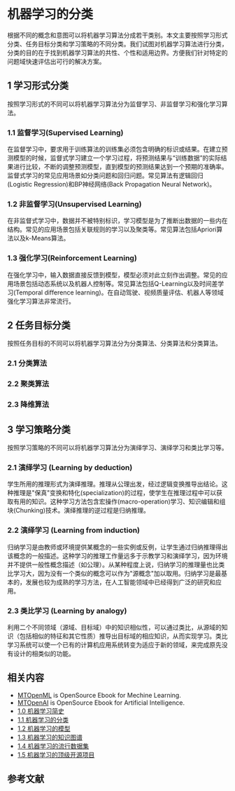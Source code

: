# 机器学习的分类

根据不同的概念和意图可以将机器学习算法分成若干类别。本文主要按照学习形式分类、任务目标分类和学习策略的不同分类。我们试图对机器学习算法进行分类，分类的目的在于找到机器学习算法的共性、个性和适用边界。方便我们针对特定的问题域快速评估出可行的解决方案。

## 1 学习形式分类

按照学习形式的不同可以将机器学习算法分为监督学习、非监督学习和强化学习算法。

### 1.1 监督学习(Supervised Learning)

在监督学习中，要求用于训练算法的训练集必须包含明确的标识或结果。在建立预测模型的时候，监督式学习建立一个学习过程，将预测结果与“训练数据”的实际结果进行比较，不断的调整预测模型，直到模型的预测结果达到一个预期的准确率。监督式学习的常见应用场景如分类问题和回归问题。常见算法有逻辑回归(Logistic Regression)和BP神经网络(Back Propagation Neural Network)。

### 1.2 非监督学习(Unsupervised Learning) 

在非监督式学习中，数据并不被特别标识，学习模型是为了推断出数据的一些内在结构。常见的应用场景包括关联规则的学习以及聚类等。常见算法包括Apriori算法以及k-Means算法。

### 1.3 强化学习(Reinforcement Learning)

在强化学习中，输入数据直接反馈到模型，模型必须对此立刻作出调整。常见的应用场景包括动态系统以及机器人控制等。常见算法包括Q-Learning以及时间差学习(Temporal difference learning)。在自动驾驶、视频质量评估、机器人等领域强化学习算法非常流行。

## 2 任务目标分类

按照任务目标的不同可以将机器学习算法分为分类算法、分类算法和分类算法。

### 2.1 分类算法

### 2.2 聚类算法

### 2.3 降维算法

## 3 学习策略分类

按照学习策略的不同可以将机器学习算法分为演绎学习、演绎学习和类比学习等。

### 2.1 演绎学习 (Learning by deduction)
学生所用的推理形式为演绎推理。推理从公理出发，经过逻辑变换推导出结论。这种推理是"保真"变换和特化(specialization)的过程，使学生在推理过程中可以获取有用的知识。这种学习方法包含宏操作(macro-operation)学习、知识编辑和组块(Chunking)技术。演绎推理的逆过程是归纳推理。

### 2.2 演绎学习 (Learning from induction)
归纳学习是由教师或环境提供某概念的一些实例或反例，让学生通过归纳推理得出该概念的一般描述。这种学习的推理工作量远多于示教学习和演绎学习，因为环境并不提供一般性概念描述（如公理）。从某种程度上说，归纳学习的推理量也比类比学习大，因为没有一个类似的概念可以作为"源概念"加以取用。归纳学习是最基本的，发展也较为成熟的学习方法，在人工智能领域中已经得到广泛的研究和应用。

### 2.3 类比学习 (Learning by analogy)
利用二个不同领域（源域、目标域）中的知识相似性，可以通过类比，从源域的知识（包括相似的特征和其它性质）推导出目标域的相应知识，从而实现学习。类比学习系统可以使一个已有的计算机应用系统转变为适应于新的领域，来完成原先没有设计的相类似的功能。

## 相关内容
* [MTOpenML](https://github.com/media-tm/MTOpenML) is OpenSource Ebook for  Mechine  Learning.
* [MTOpenAI](https://github.com/media-tm/MTOpenAI) is OpenSource Ebook for  Artificial Intelligence.
* [1.0 机器学习简史](./10-ml-overview.md)
* [1.1 机器学习的分类](./11-ml-classification.md)
* [1.2 机器学习的模型](./12-ml-model.md)
* [1.3 机器学习的知识图谱](./13-ml-knowledge-graph.md)
* [1.4 机器学习的流行数据集](./14-ml-dataset.md)
* [1.5 机器学习的顶级开源项目](./15-ml-open-source.md)

## 参考文献
